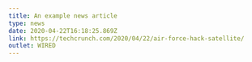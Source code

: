 ```yaml
---
title: An example news article
type: news
date: 2020-04-22T16:18:25.869Z
link: https://techcrunch.com/2020/04/22/air-force-hack-satellite/
outlet: WIRED
---
```

